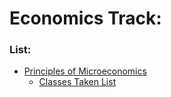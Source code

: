 # Economics Track:

### List:
- [Principles of Microeconomics](https://ocw.mit.edu/courses/economics/14-01sc-principles-of-microeconomics-fall-2011/index.htm)
  - [Classes Taken List](./class-list)
